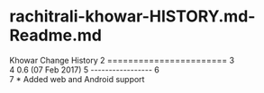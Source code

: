 # rachitrali-khowar-HISTORY.md-Readme.md
Khowar Change History
2	=======================
3	
4	0.6 (07 Feb 2017)
5	-----------------
6	
7	* Added web and Android support
